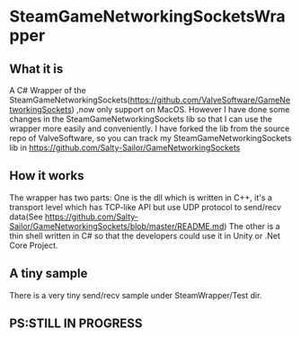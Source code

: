 # SteamGameNetworkingSocketsWrapper
## What it is
A C# Wrapper of the SteamGameNetworkingSockets(https://github.com/ValveSoftware/GameNetworkingSockets) ,now only support on MacOS. However I have done some changes in the SteamGameNetworkingSockets lib so that I can use the wrapper more easily and conveniently.
I have forked the lib from the source repo of ValveSoftware, so you can track my SteamGameNetworkingSockets lib in https://github.com/Salty-Sailor/GameNetworkingSockets

## How it works
The wrapper has two parts:
One is the dll which is written in C++, it's a transport level which has TCP-like API but use UDP protocol to send/recv data(See https://github.com/Salty-Sailor/GameNetworkingSockets/blob/master/README.md)
The other is a thin shell written in C# so that the developers could use it in Unity or .Net Core Project.

## A tiny sample
There is a very tiny send/recv sample under SteamWrapper/Test dir.

## PS:STILL IN PROGRESS
